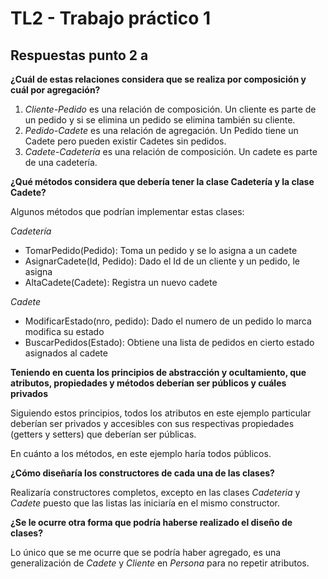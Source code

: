 # TL2 - Trabajo práctico 1

## Respuestas punto 2 a

**¿Cuál de estas relaciones considera que se realiza por composición y cuál por agregación?**


1. *Cliente-Pedido* es una relación de composición. Un cliente es parte de un pedido y si se elimina un pedido se elimina también su cliente.
2. *Pedido-Cadete* es una relación de agregación. Un Pedido tiene un Cadete pero pueden existir Cadetes sin pedidos.
3. *Cadete-Cadetería* es una relación de composición. Un cadete es parte de una cadetería.

**¿Qué métodos considera que debería tener la clase Cadetería y la clase Cadete?**

Algunos métodos que podrían implementar estas clases:

*Cadetería*
- TomarPedido(Pedido): Toma un pedido y se lo asigna a un cadete
- AsignarCadete(Id, Pedido): Dado el Id de un cliente y un pedido, le asigna
- AltaCadete(Cadete): Registra un nuevo cadete

*Cadete*
- ModificarEstado(nro, pedido): Dado el numero de un pedido lo marca modifica su estado
- BuscarPedidos(Estado): Obtiene una lista de pedidos en cierto estado asignados al cadete

**Teniendo en cuenta los principios de abstracción y ocultamiento, que atributos, propiedades y métodos deberían ser públicos y cuáles privados**

Siguiendo estos principios, todos los atributos en este ejemplo particular deberían ser privados y accesibles con sus respectivas propiedades (getters y setters) que deberían ser públicas.

En cuánto a los métodos, en este ejemplo haría todos públicos.

**¿Cómo diseñaría los constructores de cada una de las clases?**

Realizaría constructores completos, excepto en las clases *Cadeteria* y *Cadete* puesto que las listas las iniciaría en el mismo constructor.

**¿Se le ocurre otra forma que podría haberse realizado el diseño de clases?**

Lo único que se me ocurre que se podría haber agregado, es una generalización de *Cadete*  y *Cliente* en *Persona* para no repetir atributos.